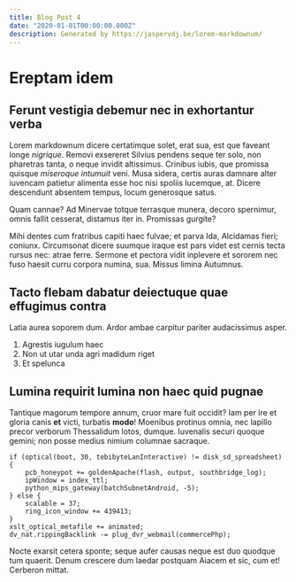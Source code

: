 ```yaml
---
title: Blog Post 4
date: "2020-01-01T00:00:00.000Z"
description: Generated by https://jaspervdj.be/lorem-markdownum/
---
```

# Ereptam idem

## Ferunt vestigia debemur nec in exhortantur verba

Lorem markdownum dicere certatimque solet, erat sua, est que faveant longe
*nigrique*. Removi exsereret Silvius pendens seque ter solo, non pharetras
tanta, o neque invidit altissimus. Crinibus iubis, que promissa quisque
*miseroque intumuit* veni. Musa sidera, certis auras damnare alter iuvencam
patietur alimenta esse hoc nisi spoliis lucemque, at. Dicere descendunt absentem
tempus, locum generosque satus.

Quam cannae? Ad Minervae totque terrasque munera, decoro spernimur, omnis fallit
cesserat, distamus iter in. Promissas gurgite?

Mihi dentes cum fratribus capiti haec fulvae; et parva Ida, Alcidamas fieri;
coniunx. Circumsonat dicere suumque iraque est pars videt est cernis tecta
rursus nec: atrae ferre. Sermone et pectora vidit inplevere et sororem nec fuso
haesit curru corpora numina, sua. Missus limina Autumnus.

## Tacto flebam dabatur deiectuque quae effugimus contra

Latia aurea soporem dum. Ardor ambae carpitur pariter audacissimus asper.

1. Agrestis iugulum haec
2. Non ut utar unda agri madidum riget
3. Et spelunca

## Lumina requirit lumina non haec quid pugnae

Tantique magorum tempore annum, cruor mare fuit occidit? Iam per ire et gloria
canis **et** victi, turbatis **modo**! Moenibus protinus omnia, nec lapillo
precor verborum Thessalidum lotos, dumque. Iuvenalis securi quoque gemini; non
posse medius nimium columnae sacraque.

    if (optical(boot, 30, tebibyteLanInteractive) != disk_sd_spreadsheet) {
        pcb_honeypot += goldenApache(flash, output, southbridge_log);
        ipWindow = index_ttl;
        python_mips_gateway(batchSubnetAndroid, -5);
    } else {
        scalable = 37;
        ring_icon_window += 439413;
    }
    xslt_optical_metafile += animated;
    dv_nat.rippingBacklink -= plug_dvr_webmail(commercePhp);

Nocte exarsit cetera sponte; seque aufer causas neque est duo quodque tum
quaerit. Denum crescere dum laedar postquam Aiacem et sic, cum et! Cerberon
mittat.